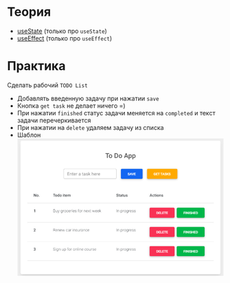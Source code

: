 # Теория

- [useState](https://ru.reactjs.org/docs/hooks-reference.html#usestate) (только про `useState`)
- [useEffect](https://ru.reactjs.org/docs/hooks-reference.html#useeffect) (только про `useEffect`)


# Практика

Сделать рабочий `TODO List`

- Добавлять введенную задачу при нажатии `save`
- Кнопка `get task` не делает ничего =)
- При нажатии `finished` статус задачи меняется на `completed` и текст задачи перечеркивается
- При нажатии на `delete` удаляем задачу из списка
- Шаблон
    ![img](./img/todo.png)